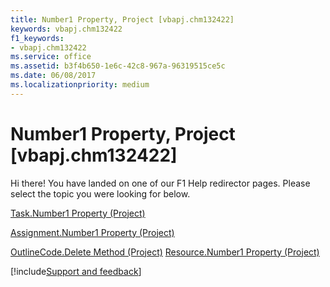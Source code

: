 ```yaml
---
title: Number1 Property, Project [vbapj.chm132422]
keywords: vbapj.chm132422
f1_keywords:
- vbapj.chm132422
ms.service: office
ms.assetid: b3f4b650-1e6c-42c8-967a-96319515ce5c
ms.date: 06/08/2017
ms.localizationpriority: medium
---
```



# Number1 Property, Project [vbapj.chm132422]

Hi there! You have landed on one of our F1 Help redirector pages. Please select the topic you were looking for below.

[Task.Number1 Property (Project)](https://msdn.microsoft.com/library/00c7ab3f-2fc3-6be3-e3cd-52d3068d4422%28Office.15%29.aspx)

[Assignment.Number1 Property (Project)](https://msdn.microsoft.com/library/5cfe0434-a7ef-2f5d-ed61-6262e475288c%28Office.15%29.aspx)

[OutlineCode.Delete Method (Project)](https://msdn.microsoft.com/library/59aa584c-5593-737e-276b-6a61ae2986e2%28Office.15%29.aspx)
[Resource.Number1 Property (Project)](https://msdn.microsoft.com/library/86d0025b-354b-7e41-248d-77423c4da5ff%28Office.15%29.aspx)

[!include[Support and feedback](~/includes/feedback-boilerplate.md)]